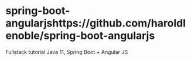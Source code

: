 # spring-boot-angularjshttps://github.com/haroldlenoble/spring-boot-angularjs
Fullstack tutorial Java 11, Spring Boot + Angular JS
